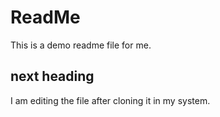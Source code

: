 # ReadMe

This is a demo readme file for me.

## next heading 

I am editing the file after cloning it in my system.